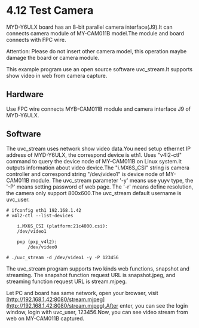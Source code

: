# 4.12 Test Camera

MYD-Y6ULX board has an 8-bit parallel camera interface(J9).It can connects camera module of MY-CAM011B model.The module and board connects with FPC wire.

Attention: Please do not insert other camera model, this operation maybe damage the board or camera module.

This example program use an open source software uvc_stream.It supports show video in web from camera capture.

## Hardware

Use FPC wire connects MYB-CAM011B module and camera interface J9 of MYD-Y6ULX.

## Software

The uvc_stream uses network show video data.You need setup ethernet IP address of MYD-Y6ULX, the correspond device is eth1. Uses "v4l2-ctl" command to query the device node of MY-CAM011B on Linux system.It outputs information about video device.The "i.MX6S_CSI" string is camera controller and correspond string "/dev/video1" is device node of MY-CAM011B module. The uvc_stream parameter '-y' means use yuyv type, the '-P' means setting password of web page. The '-r' means define resolution, the camera only support 800x600.The uvc_stream default username is uvc_user.
```
# ifconfig eth1 192.168.1.42
# v4l2-ctl --list-devices
 
    i.MX6S_CSI (platform:21c4000.csi):
    /dev/video1

    pxp (pxp_v4l2):
        /dev/video0

# ./uvc_stream -d /dev/video1 -y -P 123456
```

The uvc_stream program supports two kinds web functions, snapshot and streaming. The snapshot function request URL is snapshot.jpeg, and streaming function request URL is stream.mjpeg.

Let PC and board has same network, open your browser, visit [http://192.168.1.42:8080/stream.mjpeg](http://192.168.1.42:8080/stream.mjpeg).After enter, you can see the login window, login with uvc_user, 123456.Now, you can see video stream from web on MY-CAM011B captured.

